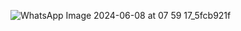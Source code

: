 ![WhatsApp Image 2024-06-08 at 07 59 17_5fcb921f](https://github.com/Adityaraj05/LeetCode/assets/118068294/3ce81072-0054-4c28-b185-00a56aad661f)
